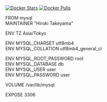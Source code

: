 [![Docker Stars](https://img.shields.io/docker/stars/takeyamajp/mysql.svg?style=flat-square)](https://hub.docker.com/r/takeyamajp/mysql/)
[![Docker Pulls](https://img.shields.io/docker/pulls/takeyamajp/mysql.svg?style=flat-square)](https://hub.docker.com/r/takeyamajp/mysql/)

FROM mysql  
MAINTAINER "Hiroki Takeyama"

ENV TZ Asia/Tokyo

ENV MYSQL_CHARSET utf8mb4  
ENV MYSQL_COLLATION utf8mb4_general_ci

ENV MYSQL_ROOT_PASSWORD root  
ENV MYSQL_DATABASE db  
ENV MYSQL_USER user  
ENV MYSQL_PASSWORD user

VOLUME /var/lib/mysql

EXPOSE 3306
